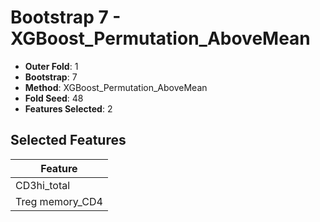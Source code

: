 # Bootstrap 7 - XGBoost_Permutation_AboveMean

- **Outer Fold**: 1
- **Bootstrap**: 7
- **Method**: XGBoost_Permutation_AboveMean
- **Fold Seed**: 48
- **Features Selected**: 2

## Selected Features

| Feature |
|---------|
| CD3hi_total |
| Treg memory_CD4 |
